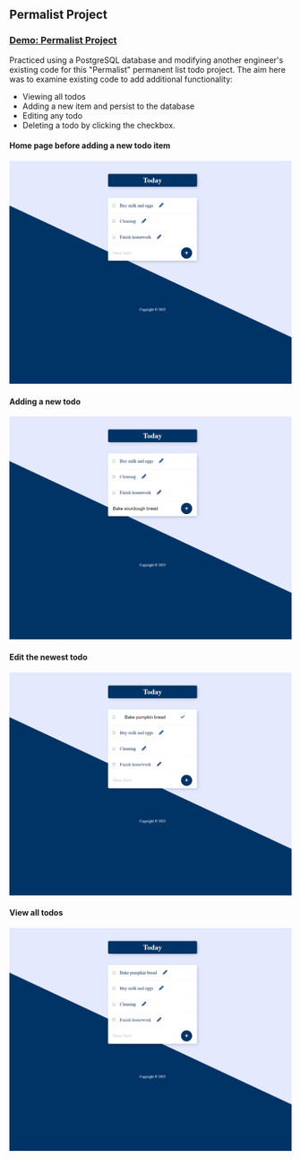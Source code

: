 ## Permalist Project

### [Demo: Permalist Project](https://permalistproject.gdbecker.repl.co/)

Practiced using a PostgreSQL database and modifying another engineer's existing code for this "Permalist" permanent list todo project. The aim here was to examine existing code to add additional functionality:

- Viewing all todos
- Adding a new item and persist to the database
- Editing any todo
- Deleting a todo by clicking the checkbox.

#### Home page before adding a new todo item

!["BeforeNewItem"](./01-BeforeNewItem.png)

#### Adding a new todo

!["AddNewItem"](./02-AddNewItem.png)

#### Edit the newest todo

!["EditNewItem"](./03-EditNewItem.png)

#### View all todos

!["ViewAll"](./04-ViewAll.png)
